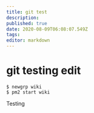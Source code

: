 ```yaml
---
title: git test
description: 
published: true
date: 2020-08-09T06:08:07.549Z
tags: 
editor: markdown
---
```


# git testing edit
```shell-session
$ newgrp wiki
$ pm2 start wiki
```
Testing